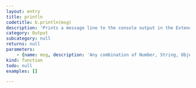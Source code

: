 ```yaml
---
layout: entry
title: println
codetitle: b.println(msg)
description: 'Prints a message line to the console output in the ExtendScript editor.'
category: Output
subcategory: null
returns: null
parameters:
    - {name: msg, description: 'Any combination of Number, String, Object, Boolean, Array to print.', optional: false, type: [Any]}
kind: function
todo: null
examples: []

---
```

